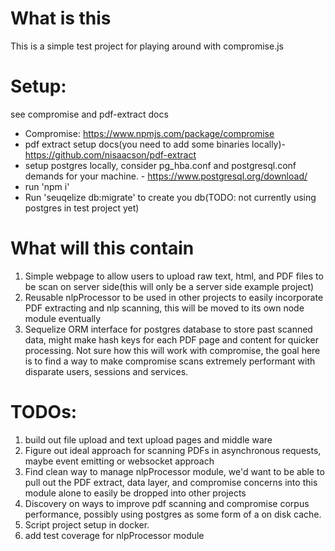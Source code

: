 # What is this

This is a simple test project for playing around with compromise.js

# Setup:

see compromise and pdf-extract docs
-  Compromise: https://www.npmjs.com/package/compromise 
-  pdf extract  setup docs(you need to add some binaries locally)- https://github.com/nisaacson/pdf-extract
-  setup postgres locally, consider pg_hba.conf and postgresql.conf demands for your machine. - https://www.postgresql.org/download/
-  run 'npm i'
-  Run 'seuqelize db:migrate' to create you db(TODO: not currently using postgres in test project yet)

# What will this contain

1. Simple webpage to allow users to upload raw text, html, and PDF files to be scan on server side(this will only be a server side example project)
2. Reusable nlpProcessor to be used in other projects to easily incorporate PDF extracting and nlp scanning, this will be moved to its own node module eventually
3. Sequelize ORM interface for postgres database to store past scanned data, might make hash keys for each PDF page and content for quicker processing. Not sure how this will work with compromise, the goal here is to find a way to make compromise scans extremely performant with disparate users, sessions and services. 

# TODOs:

1. build out file upload and text upload pages and middle ware
2. Figure out ideal approach for scanning PDFs in asynchronous requests, maybe event emitting or websocket approach
3. Find clean way to manage nlpProcessor module, we'd want to be able to pull out the PDF extract, data layer, and compromise concerns into this module alone to easily be dropped into other projects
4. Discovery on ways to improve pdf scanning and compromise corpus performance, possibly using postgres as some form of a on disk cache.
5. Script project setup in docker.
6. add test coverage for nlpProcessor module